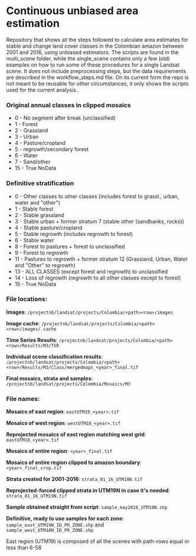 # Continuous unbiased area estimation
Repository that shows all the steps followed to calculate area estimates for stable and change land cover classes in the Colombian amazon between 2001 and 2016, using unbiased estimators. The scripts are found in the multi_scene folder, while the single_scene contains only a few (old) examples on how to run some of these procedures for a single Landsat scene. It does not include preprocessing steps, but the data requirements are described in the workflow_steps.md file. On its current form the repo is not meant to be reusable for other circumstances, it only shows the scripts used for the current analysis..   

### Original annual classes in clipped mosaics

* 0 - No segment after break (unclassified)
* 1 - Forest
* 2 - Grassland
* 3 - Urban
* 4 - Pasture/cropland
* 5 - regrowth/secondary forest
* 6 - Water
* 7 - Sand/other
* 15 - True NoData

### Definitive stratification 

* 0 - Other classes to other classes (includes forest to grassl., urban, water and "other")
* 1 - Stable forest
* 2 - Stable grassland
* 3 - Stable urban + former stratum 7 (stable other (sandbanks, rocks))
* 4 - Stable pasture/cropland
* 5 - Stable regrowth (includes regrowth to forest)
* 6 - Stable water
* 8 - Forest to pastures + forest to unclassified
* 9 - Forest to regrowth
* 11 - Pastures to regrowth + former stratum 12 (Grassland, Urban, Water and "Other" to regrowth)
* 13 - ALL CLASSES (except forest and regrowth) to unclassified
* 14 - Loss of regrowth (regrowth to all other classes except to forest)
* 15 - True NoData

### File locations:

**Images**: `/projectnb/landsat/projects/Colombia/<path><row>/images`

**Image cache**: `/projectnb/landsat/projects/Colombia/<path><row>/images/.cache` 

**Time Series Results**: `/projectnb/landsat/projects/Colombia/<path><row>/Results/M3/TSR`

**Individual scene classification results**: 
`/projectnb/landsat/projects/Colombia/<path><row>/Results/M3/Class/mergedmaps_<year>_final.tif`

**Final mosaics, strata and samples**: `/projectnb/landsat/projects/Colombia/Mosaics/M3`

### File names:

**Mosaics of east region**: `eastUTM19_<year>.tif`

**Mosaics of west region**: `westUTM18_<year>.tif`

**Reprojected mosaics of east region matching west grid**: `eastUTM18_<year>.tif`

**Mosaics of entire region**: `<year>_final.tif`

**Mosaics of entire region clipped to amazon boundary**: `<year>_final_crop.tif`

**Strata created for 2001-2016**: `strata_01_16_UTM18N.tif`

**Reprojected-forced clipped strata in UTM19N in case it's needed**: `strata_01_16_UTM19N.tif`

**Sample obtained straight from script**: `sample_may2016_UTM18N.shp`

**Definitive, ready to use samples for each zone**: 
`sample_east_UTM19N_ID_PR_ZONE.shp` and `sample_west_UTM18N_ID_PR_ZONE.shp`

East region (UTM19) is composed of all the scenes with path-rows equal or less than 6-58
